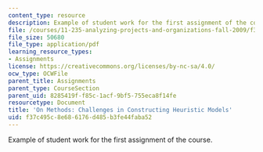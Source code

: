 ```yaml
---
content_type: resource
description: Example of student work for the first assignment of the course.
file: /courses/11-235-analyzing-projects-and-organizations-fall-2009/f37c495c8e686176d485b3fe44faba52_MIT11_235F09_student1.pdf
file_size: 50680
file_type: application/pdf
learning_resource_types:
- Assignments
license: https://creativecommons.org/licenses/by-nc-sa/4.0/
ocw_type: OCWFile
parent_title: Assignments
parent_type: CourseSection
parent_uid: 8285419f-f85c-1acf-9bf5-755eca8f14fe
resourcetype: Document
title: 'On Methods: Challenges in Constructing Heuristic Models'
uid: f37c495c-8e68-6176-d485-b3fe44faba52
---
```

Example of student work for the first assignment of the course.